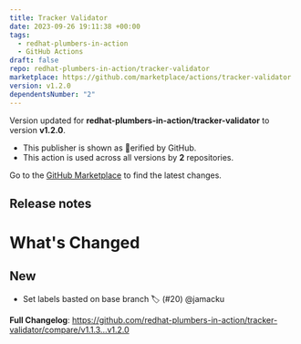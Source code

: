 ```yaml
---
title: Tracker Validator
date: 2023-09-26 19:11:38 +00:00
tags:
  - redhat-plumbers-in-action
  - GitHub Actions
draft: false
repo: redhat-plumbers-in-action/tracker-validator
marketplace: https://github.com/marketplace/actions/tracker-validator
version: v1.2.0
dependentsNumber: "2"
---
```



Version updated for **redhat-plumbers-in-action/tracker-validator** to version **v1.2.0**.
- This publisher is shown as erified by GitHub.
- This action is used across all versions by **2** repositories.

Go to the [GitHub Marketplace](https://github.com/marketplace/actions/tracker-validator) to find the latest changes.

## Release notes

# What's Changed

## New

* Set labels basted on base branch :label:  (#20) @jamacku

**Full Changelog**: https://github.com/redhat-plumbers-in-action/tracker-validator/compare/v1.1.3...v1.2.0

